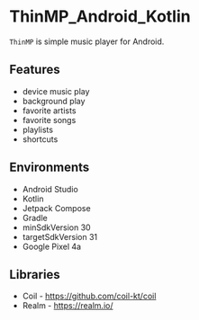 # ThinMP_Android_Kotlin

`ThinMP` is simple music player for Android.

## Features

* device music play
* background play
* favorite artists
* favorite songs
* playlists
* shortcuts

## Environments

* Android Studio
* Kotlin
* Jetpack Compose
* Gradle
* minSdkVersion 30
* targetSdkVersion 31
* Google Pixel 4a

## Libraries

* Coil - https://github.com/coil-kt/coil
* Realm - https://realm.io/
